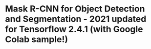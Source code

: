 # Mask R-CNN for Object Detection and Segmentation - 2021 updated for Tensorflow 2.4.1 (with Google Colab sample!)

